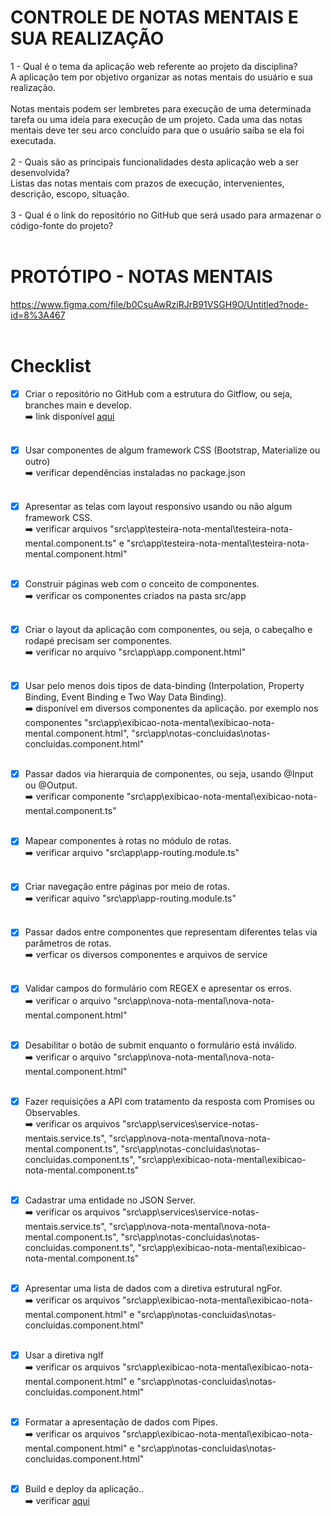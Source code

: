 # CONTROLE DE NOTAS MENTAIS E SUA REALIZAÇÃO

1 - Qual é o tema da aplicação web referente ao projeto da disciplina?<br />
A aplicação tem por objetivo organizar as notas mentais do usuário e sua realização.<br /><br />
Notas mentais podem ser lembretes para execução de uma determinada tarefa ou uma ideia para execução de um projeto. Cada uma das notas mentais deve ter seu arco concluído para que o usuário saiba se ela foi executada.<br /><br />
2 - Quais são as principais funcionalidades desta aplicação web a ser desenvolvida?<br />
Listas das notas mentais com prazos de execução, intervenientes, descrição, escopo, situação.<br /><br />
3 - Qual é o link do repositório no GitHub que será usado para armazenar o código-fonte do projeto?<br /><br />



# PROTÓTIPO - NOTAS MENTAIS

https://www.figma.com/file/b0CsuAwRziRJrB91VSGH9O/Untitled?node-id=8%3A467<br /><br />


# Checklist

- [x] Criar o repositório no GitHub com a estrutura do Gitflow, ou seja, branches main e develop. <br />
      :arrow_right: link disponível <a href='https://github.com/zerenatosa/controle-de-notas-mentais' target="_blank" >aqui</a> <br /><br />
      
- [x] Usar componentes de algum framework CSS (Bootstrap, Materialize ou outro) <br />
      :arrow_right: verificar dependências instaladas no package.json <br /><br />
      
- [x] Apresentar as telas com layout responsivo usando ou não algum framework CSS.<br />
      :arrow_right: verificar arquivos "src\app\testeira-nota-mental\testeira-nota-mental.component.ts" e "src\app\testeira-nota-mental\testeira-nota-mental.component.html"<br /><br />
      
- [x] Construir páginas web com o conceito de componentes.<br />
      :arrow_right: verificar os componentes criados na pasta src/app<br /><br />
      
- [x] Criar o layout da aplicação com componentes, ou seja, o cabeçalho e rodapé precisam ser componentes.<br />
      :arrow_right: verificar no arquivo "src\app\app.component.html"<br /><br />
      
- [x] Usar pelo menos dois tipos de data-binding (Interpolation, Property Binding, Event Binding e Two Way Data Binding).<br />
      :arrow_right: disponível em diversos componentes da aplicação. por exemplo nos componentes "src\app\exibicao-nota-mental\exibicao-nota-mental.component.html", "src\app\notas-concluidas\notas-concluidas.component.html"<br /><br />
      
- [x] Passar dados via hierarquia de componentes, ou seja, usando @Input ou @Output.<br />
      :arrow_right: verificar componente "src\app\exibicao-nota-mental\exibicao-nota-mental.component.ts"<br /><br />
      
- [x] Mapear componentes à rotas no módulo de rotas.<br />
      :arrow_right: verificar arquivo "src\app\app-routing.module.ts"<br /><br />
      
- [x] Criar navegação entre páginas por meio de rotas.<br />
      :arrow_right: verificar aquivo "src\app\app-routing.module.ts"<br /><br />
      
- [x] Passar dados entre componentes que representam diferentes telas via parâmetros de rotas.<br />
      :arrow_right: verficar os diversos componentes e arquivos de service<br /><br />
      
- [x] Validar campos do formulário com REGEX e apresentar os erros.<br />
      :arrow_right: verificar o arquivo "src\app\nova-nota-mental\nova-nota-mental.component.html"<br /><br />
      
- [x] Desabilitar o botão de submit enquanto o formulário está inválido.<br />
      :arrow_right: verificar o arquivo "src\app\nova-nota-mental\nova-nota-mental.component.html"<br /><br />
      
- [x] Fazer requisições a API com tratamento da resposta com Promises ou Observables.<br />
      :arrow_right: verificar os arquivos "src\app\services\service-notas-mentais.service.ts", "src\app\nova-nota-mental\nova-nota-mental.component.ts", "src\app\notas-concluidas\notas-concluidas.component.ts", "src\app\exibicao-nota-mental\exibicao-nota-mental.component.ts"<br /><br />
      
- [x] Cadastrar uma entidade no JSON Server.<br />
      :arrow_right: verificar os arquivos "src\app\services\service-notas-mentais.service.ts", "src\app\nova-nota-mental\nova-nota-mental.component.ts", "src\app\notas-concluidas\notas-concluidas.component.ts", "src\app\exibicao-nota-mental\exibicao-nota-mental.component.ts"<br /><br />
      
- [x] Apresentar uma lista de dados com a diretiva estrutural ngFor.<br />
      :arrow_right: verificar os arquivos "src\app\exibicao-nota-mental\exibicao-nota-mental.component.html" e "src\app\notas-concluidas\notas-concluidas.component.html"<br /><br />
      
- [x] Usar a diretiva ngIf<br />
      :arrow_right: verificar os arquivos "src\app\exibicao-nota-mental\exibicao-nota-mental.component.html" e "src\app\notas-concluidas\notas-concluidas.component.html"<br /><br />
      
- [x] Formatar a apresentação de dados com Pipes.<br />
      :arrow_right: verificar os arquivos "src\app\exibicao-nota-mental\exibicao-nota-mental.component.html" e "src\app\notas-concluidas\notas-concluidas.component.html"<br /><br />
      
- [x] Build e deploy da aplicação..<br />
      :arrow_right: verificar <a href="https://zerenatosa.github.io/controle-de-notas-mentais/land-page">aqui</a><br /><br />
